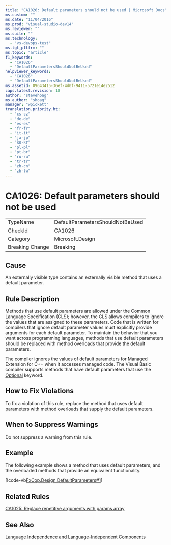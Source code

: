 ```yaml
---
title: "CA1026: Default parameters should not be used | Microsoft Docs"
ms.custom: ""
ms.date: "11/04/2016"
ms.prod: "visual-studio-dev14"
ms.reviewer: ""
ms.suite: ""
ms.technology: 
  - "vs-devops-test"
ms.tgt_pltfrm: ""
ms.topic: "article"
f1_keywords: 
  - "CA1026"
  - "DefaultParametersShouldNotBeUsed"
helpviewer_keywords: 
  - "CA1026"
  - "DefaultParametersShouldNotBeUsed"
ms.assetid: 09643415-36ef-4d0f-9411-5721e14e2512
caps.latest.revision: 18
author: "stevehoag"
ms.author: "shoag"
manager: "wpickett"
translation.priority.ht: 
  - "cs-cz"
  - "de-de"
  - "es-es"
  - "fr-fr"
  - "it-it"
  - "ja-jp"
  - "ko-kr"
  - "pl-pl"
  - "pt-br"
  - "ru-ru"
  - "tr-tr"
  - "zh-cn"
  - "zh-tw"
---
```

# CA1026: Default parameters should not be used
|||  
|-|-|  
|TypeName|DefaultParametersShouldNotBeUsed|  
|CheckId|CA1026|  
|Category|Microsoft.Design|  
|Breaking Change|Breaking|  
  
## Cause  
 An externally visible type contains an externally visible method that uses a default parameter.  
  
## Rule Description  
 Methods that use default parameters are allowed under the Common Language Specification (CLS); however, the CLS allows compilers to ignore the values that are assigned to these parameters. Code that is written for compilers that ignore default parameter values must explicitly provide arguments for each default parameter. To maintain the behavior that you want across programming languages, methods that use default parameters should be replaced with method overloads that provide the default parameters.  
  
 The compiler ignores the values of default parameters for Managed Extension for C++ when it accesses managed code. The Visual Basic compiler supports methods that have default parameters that use the [Optional](/dotnet/visual-basic/language-reference/modifiers/optional) keyword.  
  
## How to Fix Violations  
 To fix a violation of this rule, replace the method that uses default parameters with method overloads that supply the default parameters.  
  
## When to Suppress Warnings  
 Do not suppress a warning from this rule.  
  
## Example  
 The following example shows a method that uses default parameters, and the overloaded methods that provide an equivalent functionality.  
  
 [!code-vb[FxCop.Design.DefaultParameters#1](../code-quality/codesnippet/VisualBasic/ca1026-default-parameters-should-not-be-used_1.vb)]  
  
## Related Rules  
 [CA1025: Replace repetitive arguments with params array](../code-quality/ca1025-replace-repetitive-arguments-with-params-array.md)  
  
## See Also  
 [Language Independence and Language-Independent Components](../Topic/Language%20Independence%20and%20Language-Independent%20Components.md)